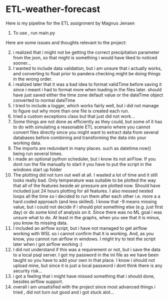 # ETL-weather-forecast

Here is my pipeline for the ETL assignment
by Magnus Jensen

1) To use , run main.py

Here are some issues and thoughts relevant to the project:

2) i realized that i might not be getting the correct precipitation parameter from the json, so that might is something i would have liked to noticed sooner...
3) I wanted to include data validation, but i am unsure that i actually works, and converting to float prior to pandera checking might be doing things in the wrong order.
4) i realized later that it was a bad idea to format validTime before saving it since i meant i had to format more when loading in the files later. should have just saved either the time zone default value or the dateTime object converted to normal dateTime
5) I tried to include a logger, which works fairly well, but i did not manage to figure out why more than one file is created each run.
6) tried a custom exceptions class but that just did not work...
7) Some things are not done as efficiently as they could, but some of it has to do with simulating a reasonable ETL scenario where you cannot convert files directly since you might want to extract data from several databases before combining and transforming the data into your working data.
8) The imports are redundant in many places. such as datetime.now() being run several times.
9) i made an optional python scheduler, but i know its not airFlow. If you dont run the file manually to start it you have to put the script in the windows start up folder
10) The plotting did not turn out well at all. I wasted a lot of time and it still looks really bad. Only temperature was suitable to be plotted the way that all of the features beside air pressure are plotted now.  Should have included just 24 hours plotting for all features. I also messed nested loops all the time so i decided to run them after each other i.e. more a a hard coded approach (and less skilled). I know that -9 means missing value, but i could not decide if i should plot something else (e.g. just first day) or do some kind of analysis on it. Since there was no ML goal i was unsure what to do. At least in the graphs, when you see that it is minus, you know its missing data.
11) I included an airflow script, but i have not managed to get airflow working with WSL so i cannot confirm that it is working. And, as you know, you cannot run airflow in windows. I might try to test the script later when i got airflow working :)
12) I did not understand if this was a requirement or not, but i save the data to a local psql server. I got my password in the ini file as we have been taught so you have to add your own in that place. I know i should not upload mine, but since it is just a local password i dont think there is any security risk...
13) i got a feeling that i might have missed something that i should done, besides airflow support.
14) overall i am unsatisfied with the project since most advanced things i tried , did not turn out good and i got stuck alot...

